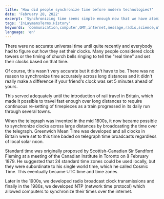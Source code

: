```yaml
---
title: 'How did people synchronize time before modern technologies?'
date: 'February 28, 2022'
excerpt: 'Synchronizing time seems simple enough now that we have atomic clocks and internet, but how did we do it before we had these technologies?'
tags: 'InLaymansTerms,History'
keywords: 'communication,computer,GMT,internet,message,radio,science,utc,wireless'
language: 'en'
---
```


There were no accurate universal time until quite recently and everybody had to figure out how they set their clocks. Many people considered clock towers or the timing of church bells ringing to tell the "real time" and set their clocks based on that time.

Of course, this wasn't very accurate but it didn't have to be. There was no reason to synchronize time accurately across long distances and it didn't really make a difference if your friend's clock was set 5 minutes ahead of yours.

This served adequately until the introduction of rail travel in Britain, which made it possible to travel fast enough over long distances to require continuous re-setting of timepieces as a train progressed in its daily run through several towns.

When the telegraph was invented in the mid 1800s, it now became possible to synchronize clocks across large distances by broadcasting the time over the telegraph. Greenwich Mean Time was developed and all clocks in Britain were set to this time baded on telegraph time broadcasts regardless of local solar noon.

Standard time was originally proposed by Scottish-Canadian Sir Sandford Fleming at a meeting of the Canadian Institute in Toronto on 8 February 1879. He suggested that 24 standard time zones could be used locally, but they were subordinate to his single world time, which he called Cosmic Time. This eventually became UTC time and time zones.

Later in the 1900s, we developed radio broadcast clock transmissions and finally in the 1980s, we developed NTP (network time protocol) which allowed computers to synchronize their times over the internet.
